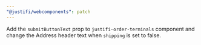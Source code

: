 ```yaml
---
"@justifi/webcomponents": patch
---
```


Add the `submitButtonText` prop to `justifi-order-terminals` component and change the Address header text when `shipping` is set to false.
